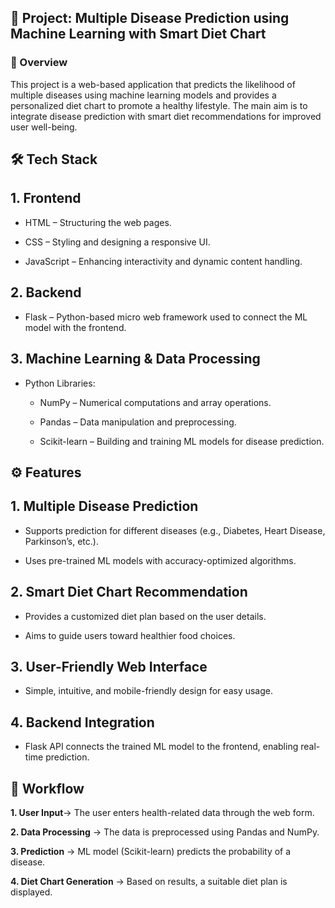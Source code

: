 <h2>📌 Project: Multiple Disease Prediction using Machine Learning with Smart Diet Chart</h2>
<h3>🔹 Overview</h3>
<p> This project is a web-based application that predicts the likelihood of multiple diseases using machine learning models and provides a personalized diet chart to promote a healthy lifestyle. The main aim is to integrate disease prediction with smart diet recommendations for improved user well-being.</p>

## 🛠 Tech Stack
## 1. Frontend
- HTML – Structuring the web pages.

- CSS – Styling and designing a responsive UI.

- JavaScript – Enhancing interactivity and dynamic content handling.

## 2. Backend

- Flask – Python-based micro web framework used to connect the ML model with the frontend.

## 3. Machine Learning & Data Processing

- Python Libraries:

  - NumPy – Numerical computations and array operations.

  - Pandas – Data manipulation and preprocessing.

  - Scikit-learn – Building and training ML models for disease prediction.

## ⚙️ Features
## 1. Multiple Disease Prediction

   - Supports prediction for different diseases (e.g., Diabetes, Heart Disease, Parkinson’s, etc.).

   - Uses pre-trained ML models with accuracy-optimized algorithms.

## 2. Smart Diet Chart Recommendation

  - Provides a customized diet plan based on the user details.

  - Aims to guide users toward healthier food choices.

## 3. User-Friendly Web Interface

  - Simple, intuitive, and mobile-friendly design for easy usage.

## 4. Backend Integration

  - Flask API connects the trained ML model to the frontend, enabling real-time prediction.

## 📂 Workflow
  **1. User Input**→ The user enters health-related data through the web form.

  **2. Data Processing** → The data is preprocessed using Pandas and NumPy.

   **3. Prediction** → ML model (Scikit-learn) predicts the probability of a disease.

   **4. Diet Chart Generation** → Based on results, a suitable diet plan is displayed.
